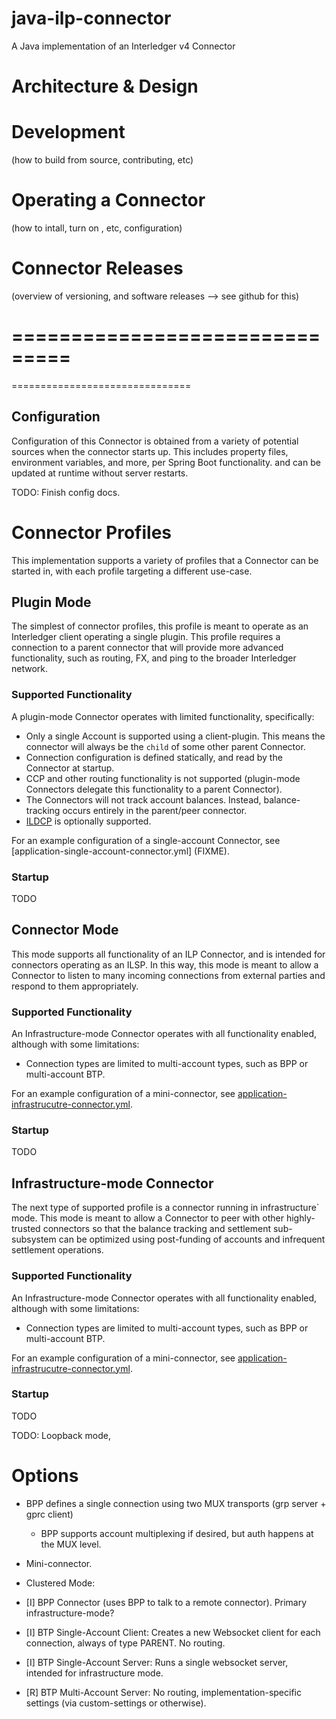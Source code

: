 # java-ilp-connector
A Java implementation of an Interledger v4 Connector

# Architecture & Design







# Development
(how to build from source, contributing, etc)

# Operating a Connector
(how to intall, turn on , etc, configuration)

# Connector Releases
(overview of versioning, and software releases --> see github for this)

#





===============================
===============================
===============================


## Configuration
Configuration of this Connector is obtained from a variety of potential sources when the connector
starts up. This includes property files, environment variables, and more, per Spring Boot functionality.
and can be updated at runtime without server restarts.

TODO: Finish config docs.

# Connector Profiles
This implementation supports a variety of profiles that a Connector can be started in, with each
profile targeting a different use-case.

## Plugin Mode
The simplest of connector profiles, this profile is meant to operate as an Interledger
client operating a single plugin. This profile requires a connection to a parent connector
that will provide more advanced functionality, such as routing, FX, and ping to the broader Interledger
network.

### Supported Functionality
A plugin-mode Connector operates with limited functionality, specifically:

* Only a single Account is supported using a client-plugin. This means the connector will always
be the `child` of some other parent Connector.
* Connection configuration is defined statically, and read by the Connector at startup.
* CCP and other routing functionality is not supported (plugin-mode Connectors delegate this functionality to a parent Connector).
* The Connectors will not track account balances. Instead, balance-tracking occurs entirely
in the parent/peer connector.
* [ILDCP](https://github.com/interledger/rfcs/blob/master/0031-dynamic-configuration-protocol/0031-dynamic-configuration-protocol.md)
is optionally supported.

For an example configuration of a single-account Connector, see [application-single-account-connector.yml]
(FIXME).

### Startup
TODO

## Connector Mode
This mode supports all functionality of an ILP Connector, and is intended for
connectors operating as an ILSP. In this way, this mode is meant to allow
a Connector to listen to many incoming connections from external parties and
respond to them appropriately.

### Supported Functionality
An Infrastructure-mode Connector operates with all functionality enabled, although with some
limitations:

* Connection types are limited to multi-account types, such as BPP or multi-account BTP.

For an example configuration of a mini-connector, see [application-infrastrucutre-connector.yml](FIXME).

### Startup
TODO

## Infrastructure-mode Connector
The next type of supported profile is a connector running in infrastructure` mode. This mode
is meant to allow a Connector to peer with other highly-trusted connectors so that the
 balance tracking and settlement sub-subsystem can be optimized using post-funding of accounts
 and infrequent settlement operations.

### Supported Functionality
An Infrastructure-mode Connector operates with all functionality enabled, although with some
limitations:

* Connection types are limited to multi-account types, such as BPP or multi-account BTP.

For an example configuration of a mini-connector, see [application-infrastrucutre-connector.yml](FIXME).

### Startup
TODO


TODO: Loopback mode,


# Options

* BPP defines a single connection using two MUX transports (grp server + gprc client)
    * BPP supports account multiplexing if desired, but auth happens at the MUX level.



* Mini-connector.
* Clustered Mode:
* [I] BPP Connector (uses BPP to talk to a remote connector). Primary infrastructure-mode?
* [I] BTP Single-Account Client: Creates a new Websocket client for each connection, always of type PARENT. No routing.
* [I] BTP Single-Account Server: Runs a single websocket server, intended for infrastructure mode.

* [R] BTP Multi-Account Server: No routing, implementation-specific settings (via custom-settings or otherwise).